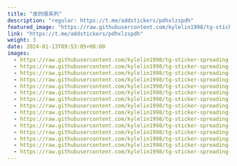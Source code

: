 ```yaml
---
title: "皮的很系列"
description: "regular: https://t.me/addstickers/pdhxlzspdh"
featured_image: "https://raw.githubusercontent.com/kylelin1998/tg-sticker-spreading-worldwide-images/main/img/89f3bbd6-c1b1-499b-b71c-715dc7566651.jpg"
link: "https://t.me/addstickers/pdhxlzspdh"
weight: 3
date: 2024-01-13T09:53:05+08:00
images:
  - https://raw.githubusercontent.com/kylelin1998/tg-sticker-spreading-worldwide-images/main/img/89f3bbd6-c1b1-499b-b71c-715dc7566651.jpg
  - https://raw.githubusercontent.com/kylelin1998/tg-sticker-spreading-worldwide-images/main/img/72e1f295-7b4c-4272-8720-424b8bc309cc.jpg
  - https://raw.githubusercontent.com/kylelin1998/tg-sticker-spreading-worldwide-images/main/img/3c2bbfa6-22f5-4c60-b5cb-bcedf9c1d77f.jpg
  - https://raw.githubusercontent.com/kylelin1998/tg-sticker-spreading-worldwide-images/main/img/5f064822-ba62-452a-a1d0-1d57396aaf1a.jpg
  - https://raw.githubusercontent.com/kylelin1998/tg-sticker-spreading-worldwide-images/main/img/0e1a8d2d-5975-4a00-96b6-dce51eefcbdc.jpg
  - https://raw.githubusercontent.com/kylelin1998/tg-sticker-spreading-worldwide-images/main/img/18f477b8-997c-4e18-8a97-7e3e264c0f3d.jpg
  - https://raw.githubusercontent.com/kylelin1998/tg-sticker-spreading-worldwide-images/main/img/4b1e046c-a1b9-4b9f-8e75-2381d1875ca5.jpg
  - https://raw.githubusercontent.com/kylelin1998/tg-sticker-spreading-worldwide-images/main/img/9a8f1435-cf64-4c0b-993b-059ae8742e1c.jpg
  - https://raw.githubusercontent.com/kylelin1998/tg-sticker-spreading-worldwide-images/main/img/1d12f424-c015-4809-92c5-d8709190f931.jpg
  - https://raw.githubusercontent.com/kylelin1998/tg-sticker-spreading-worldwide-images/main/img/6b7c0ba1-b0f1-460e-a212-929346fec51f.jpg
  - https://raw.githubusercontent.com/kylelin1998/tg-sticker-spreading-worldwide-images/main/img/31452863-f3dc-4a1c-9036-f258cf1d0b2c.jpg
  - https://raw.githubusercontent.com/kylelin1998/tg-sticker-spreading-worldwide-images/main/img/b04adbb0-6be5-46f1-b2cb-08df5f6129f9.jpg
  - https://raw.githubusercontent.com/kylelin1998/tg-sticker-spreading-worldwide-images/main/img/a3b72141-63ed-452d-bff5-502f91ea5961.jpg
  - https://raw.githubusercontent.com/kylelin1998/tg-sticker-spreading-worldwide-images/main/img/8375a25b-d70d-474f-b54c-8ba88a065004.jpg
  - https://raw.githubusercontent.com/kylelin1998/tg-sticker-spreading-worldwide-images/main/img/10fc1f7e-e6b5-4726-a414-dfc074e03b0d.jpg
---
```

